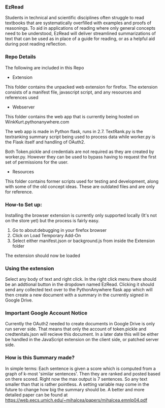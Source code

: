 ### EzRead
Students in technical and scientific disciplines often struggle to read
textbooks that are systematically overfilled with examples and proofs of reasonings. To aid in
applications of reading where only general concepts need to be understood, EzRead will
deliver streamlined summarizations of text that can be used as in place of a guide for reading, or as a helpful aid during post reading reflection.




### Repo Details
The following are included in this Repo
* Extension

This folder contains the unpacked web extension for firefox. 
The extension consists of a manifest file, javascript script, and any resources and references used

 * Webserver
 
 This folder contains the web app that is currently being hosted on  WinkKurt.pythonanywhere.com

 The web app is made in Python flask, runs in 2.7. TextRank.py is the textranking summary script being used to process 
 data while worker.py is the Flask itself and handling of OAuth2.
 
 Both Token.pickle and credentials are not required as they are created by worker.py. However they can be used to bypass having to request the first set of
 permissions for the user.
 
 * Resources
 
 This folder contains former scripts used for testing and development, 
 along with some of the old concept ideas. These are outdated files and are only for reference.
 
 
 
 ### How-to Set up:
 
 Installing the browser extension is currently only supported locally (It's not on the store yet) but 
 the process is fairly easy. 
 
 1. Go to about:debugging in your firefox browser
 2. Click on Load Temporary Add-On
 3. Select either manifest.json or background.js from inside the Extension folder
 
 The extension should now be loaded
 
 ### Using the extension
 
 Select any body of text and right click. In the right click menu there should be an addtional button in the dropdown named EzRead.
  Clicking it should send any collected text over to the PythonAnywhere flask app which will then create a new document with a summary in the currently signed in Google Drive.
  
  ### Important Google Account Notice
  
  Currently the OAuth2 needed to create documents in Google Drive is only run server side. That means that only the
   account of token.pickle and credtenitals.json will recieve this document. In a later date this will be either  be 
   handled in the JavaScript extension on the client side, or patched server side.
   
  ### How is this Summary made?
  In simple terms: Each sentence is given a score which is computed from a graph of k-most 'similar sentences'. Then they are ranked and posted based on there scored.
  Right now the max output is 7 sentences. So any text smaller than that is rather pointless. A setting variable may come in the future to change how big the summary should be. 
  A better and more detailed paper can be found at <https://web.eecs.umich.edu/~mihalcea/papers/mihalcea.emnlp04.pdf>
